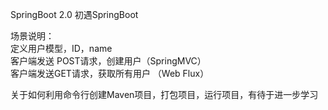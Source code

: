SpringBoot 2.0  初遇SpringBoot

场景说明：   
    定义用户模型，ID，name  
    客户端发送 POST请求，创建用户（SpringMVC）  
    客户端发送GET请求，获取所有用户 （Web Flux）
    
关于如何利用命令行创建Maven项目，打包项目，运行项目，有待于进一步学习